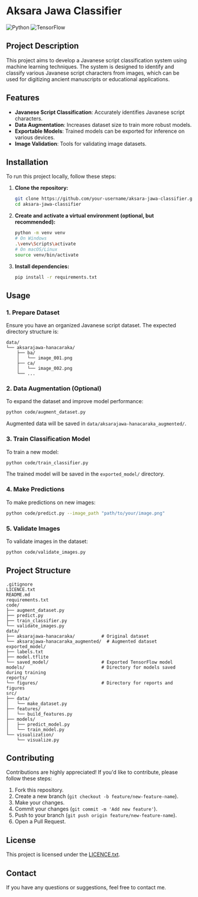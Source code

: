 # Aksara Jawa Classifier

![Python](https://img.shields.io/badge/Python-3.8%2B-blue?style=for-the-badge&logo=python&logoColor=white)
![TensorFlow](https://img.shields.io/badge/TensorFlow-2.x-orange?style=for-the-badge&logo=tensorflow&logoColor=white)

## Project Description

This project aims to develop a Javanese script classification system using machine learning techniques. The system is designed to identify and classify various Javanese script characters from images, which can be used for digitizing ancient manuscripts or educational applications.

## Features

-   **Javanese Script Classification**: Accurately identifies Javanese script characters.
-   **Data Augmentation**: Increases dataset size to train more robust models.
-   **Exportable Models**: Trained models can be exported for inference on various devices.
-   **Image Validation**: Tools for validating image datasets.

## Installation

To run this project locally, follow these steps:

1.  **Clone the repository:**

    ```bash
    git clone https://github.com/your-username/aksara-jawa-classifier.git
    cd aksara-jawa-classifier
    ```

2.  **Create and activate a virtual environment (optional, but recommended):**

    ```bash
    python -m venv venv
    # On Windows
    .\venv\Scripts\activate
    # On macOS/Linux
    source venv/bin/activate
    ```

3.  **Install dependencies:**

    ```bash
    pip install -r requirements.txt
    ```

## Usage

### 1. Prepare Dataset

Ensure you have an organized Javanese script dataset. The expected directory structure is:

```
data/
└── aksarajawa-hanacaraka/
    ├── ba/
    │   └── image_001.png
    ├── ca/
    │   └── image_002.png
    └── ...
```

### 2. Data Augmentation (Optional)

To expand the dataset and improve model performance:

```bash
python code/augment_dataset.py
```

Augmented data will be saved in `data/aksarajawa-hanacaraka_augmented/`.

### 3. Train Classification Model

To train a new model:

```bash
python code/train_classifier.py
```

The trained model will be saved in the `exported_model/` directory.

### 4. Make Predictions

To make predictions on new images:

```bash
python code/predict.py --image_path "path/to/your/image.png"
```

### 5. Validate Images

To validate images in the dataset:

```bash
python code/validate_images.py
```

## Project Structure

```
.gitignore
LICENCE.txt
README.md
requirements.txt
code/
├── augment_dataset.py
├── predict.py
├── train_classifier.py
└── validate_images.py
data/
├── aksarajawa-hanacaraka/          # Original dataset
└── aksarajawa-hanacaraka_augmented/  # Augmented dataset
exported_model/
├── labels.txt
├── model.tflite
└── saved_model/                    # Exported TensorFlow model
models/                             # Directory for models saved during training
reports/
└── figures/                        # Directory for reports and figures
src/
├── data/
│   └── make_dataset.py
├── features/
│   └── build_features.py
├── models/
│   ├── predict_model.py
│   └── train_model.py
└── visualization/
    └── visualize.py
```

## Contributing

Contributions are highly appreciated! If you'd like to contribute, please follow these steps:

1.  Fork this repository.
2.  Create a new branch (`git checkout -b feature/new-feature-name`).
3.  Make your changes.
4.  Commit your changes (`git commit -m 'Add new feature'`).
5.  Push to your branch (`git push origin feature/new-feature-name`).
6.  Open a Pull Request.

## License

This project is licensed under the [LICENCE.txt](LICENCE.txt).

## Contact

If you have any questions or suggestions, feel free to contact me.